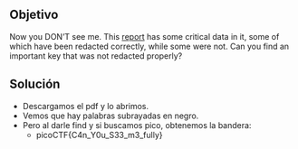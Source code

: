 ## Objetivo
Now you DON’T see me. This [report](https://artifacts.picoctf.net/c/84/Financial_Report_for_ABC_Labs.pdf) has some critical data in it, some of which have been redacted correctly, while some were not. Can you find an important key that was not redacted properly?
## Solución
- Descargamos el pdf y lo abrimos.
- Vemos que hay palabras subrayadas en negro.
- Pero al darle find y si buscamos pico, obtenemos la bandera:
	- picoCTF{C4n_Y0u_S33_m3_fully}